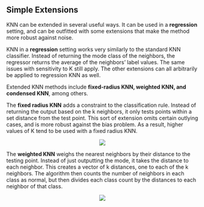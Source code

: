 ## Simple Extensions

KNN can be extended in several useful ways. It can be used in a **regression** setting, and can be outfitted with some extensions that make the method more robust against noise.

KNN in a **regression** setting works very similarly to the standard KNN classifier. Instead of returning the mode class of the neighbors, the regressor returns the average of the neighbors’ label values. The same issues with sensitivity to K still apply. The other extensions can all arbitrarily be applied to regression KNN as well.

Extended KNN methods include **fixed-radius KNN, weighted KNN, and condensed KNN**, among others.

The **fixed radius KNN** adds a constraint to the classification rule. Instead of returning the output based on the k neighbors, it only tests points within a set distance from the test point. This sort of extension omits certain outlying cases, and is more robust against the bias problem. As a result, higher values of K tend to be used with a fixed radius KNN. 

<p align="center">
	<img class="plot" src="/assets/image6.png" />
</p>

The **weighted KNN** weighs the nearest neighbors by their distance to the testing point. Instead of just outputting the mode, it takes the distance to each neighbor. This creates a vector of k distances, one to each of the k neighbors. The algorithm then counts the number of neighbors in each class as normal, but then divides each class count by the distances to each neighbor of that class. 

<p align="center">
	<img class="plot" src="/assets/image8.png" />
</p>
